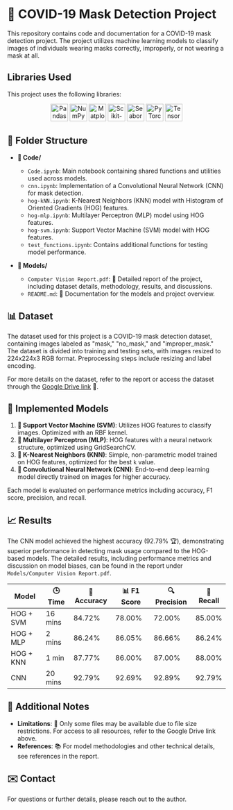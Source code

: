 # 🦠 COVID-19 Mask Detection Project

This repository contains code and documentation for a COVID-19 mask detection project. The project utilizes machine learning models to classify images of individuals wearing masks correctly, improperly, or not wearing a mask at all.

## Libraries Used

This project uses the following libraries:

<p align="center">
  <img src="https://pandas.pydata.org/static/img/pandas_white.svg" alt="Pandas" height="40">
  <img src="https://numpy.org/doc/stable/_static/numpylogo.svg" alt="NumPy" height="40">
  <img src="https://matplotlib.org/_static/logo2_compressed.svg" alt="Matplotlib" height="40">
  <img src="https://scikit-learn.org/stable/_static/scikit-learn-logo-small.png" alt="Scikit-learn" height="40">
  <img src="https://seaborn.pydata.org/_images/logo-wide-lightbg.svg" alt="Seaborn" height="40">
  <img src="https://pytorch.org/assets/images/pytorch-logo.png" alt="PyTorch" height="40">
  <img src="https://www.tensorflow.org/images/tf_logo_social.png" alt="TensorFlow" height="40">
</p>


## 📂 Folder Structure

- **📁 Code/**
  - `Code.ipynb`: Main notebook containing shared functions and utilities used across models.
  - `cnn.ipynb`: Implementation of a Convolutional Neural Network (CNN) for mask detection.
  - `hog-kNN.ipynb`: K-Nearest Neighbors (KNN) model with Histogram of Oriented Gradients (HOG) features.
  - `hog-mlp.ipynb`: Multilayer Perceptron (MLP) model using HOG features.
  - `hog-svm.ipynb`: Support Vector Machine (SVM) model with HOG features.
  - `test_functions.ipynb`: Contains additional functions for testing model performance.

- **📁 Models/**
  - `Computer Vision Report.pdf`: 📄 Detailed report of the project, including dataset details, methodology, results, and discussions.
  - `README.md`: 📑 Documentation for the models and project overview.

## 📊 Dataset

The dataset used for this project is a COVID-19 mask detection dataset, containing images labeled as "mask," "no_mask," and "improper_mask." The dataset is divided into training and testing sets, with images resized to 224x224x3 RGB format. Preprocessing steps include resizing and label encoding.

For more details on the dataset, refer to the report or access the dataset through the [Google Drive link](https://drive.google.com/drive/folders/1zRYOcP13nh3Aw-smSF3n7LgfVS6LepaK?usp=share_link) 📁.

## 🧠 Implemented Models

1. **🔲 Support Vector Machine (SVM)**: Utilizes HOG features to classify images. Optimized with an RBF kernel.
2. **🔲 Multilayer Perceptron (MLP)**: HOG features with a neural network structure, optimized using GridSearchCV.
3. **🔲 K-Nearest Neighbors (KNN)**: Simple, non-parametric model trained on HOG features, optimized for the best `k` value.
4. **🔲 Convolutional Neural Network (CNN)**: End-to-end deep learning model directly trained on images for higher accuracy.

Each model is evaluated on performance metrics including accuracy, F1 score, precision, and recall.

## 📈 Results

The CNN model achieved the highest accuracy (92.79% 🏆), demonstrating superior performance in detecting mask usage compared to the HOG-based models. The detailed results, including performance metrics and discussion on model biases, can be found in the report under `Models/Computer Vision Report.pdf`.

| Model       | 🕒 Time   | 🎯 Accuracy | 📊 F1 Score | 🔍 Precision | 🔄 Recall |
|-------------|----------|-------------|-------------|--------------|-----------|
| HOG + SVM   | 16 mins  | 84.72%      | 78.00%      | 72.00%       | 85.00%    |
| HOG + MLP   | 2 mins   | 86.24%      | 86.05%      | 86.66%       | 86.24%    |
| HOG + KNN   | 1 min    | 87.77%      | 86.00%      | 87.00%       | 88.00%    |
| CNN         | 20 mins  | 92.79%      | 92.69%      | 92.89%       | 92.79%    |

## 📌 Additional Notes

- **Limitations**: 🚫 Only some files may be available due to file size restrictions. For access to all resources, refer to the Google Drive link above.
- **References**: 📚 For model methodologies and other technical details, see references in the report.

## ✉️ Contact

For questions or further details, please reach out to the author.
